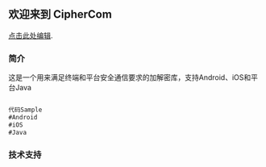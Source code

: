 ## 欢迎来到 CipherCom

[点击此处编辑](https://github.com/SniperGG001/CipherCom/edit/master/README.md).

### 简介
这是一个用来满足终端和平台安全通信要求的加解密库，支持Android、iOS和平台Java
```markdown

代码Sample
#Android
#iOS
#Java

```
### 技术支持

